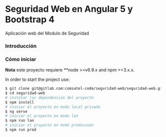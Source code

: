 # Seguridad Web en Angular 5 y Bootstrap 4

Aplicación web del Modulo de Seguridad

### Introducción

### Cómo iniciar
**Nota** este proyecto requiere  **node >=v6.9.x and npm >=3.x.x.

In order to start the project use:
```bash
$ git clone git@gitlab.com:comsatel-code/seguridad-web/seguridad-web.git
$ cd seguridad-web
# instalar las dependencias del proyecto
$ npm install
# iniciar el proyecto en modo local privado
$ ng serve
# iniciar el proyecto en modo lan
$ npm run lan
# iniciar el proyecto en modo produccoón
$ npm run prod